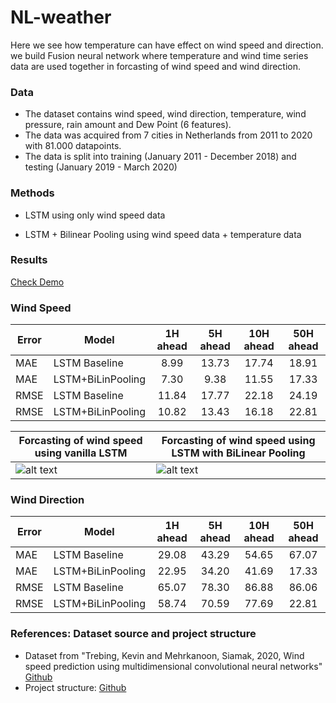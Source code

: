 # NL-weather

Here we see how temperature can have effect on wind speed and direction. we build Fusion neural network where temperature and wind time series data are used together in forcasting of wind speed and wind direction. 

### Data

- The dataset contains wind speed, wind direction, temperature, wind pressure, rain amount and Dew Point (6 features). 
- The data was acquired from 7 cities in Netherlands from 2011 to 2020 with 81.000 datapoints. 
- The data is split into training (January 2011 - December 2018) and testing (January 2019 - March 2020)

### Methods

- LSTM using only wind speed data

- LSTM + Bilinear Pooling using wind speed data + temperature data


### Results
[Check Demo](https://github.com/mhmdrdwn/NLweather/blob/main/demo.ipynb)
### Wind Speed


| Error | Model             | 1H ahead | 5H ahead|10H ahead|50H ahead|
|-------| ----------------- |:--------:|:-------:|:-------:|:-------:|
| MAE   | LSTM Baseline     |  8.99    |  13.73  |   17.74 |  18.91  | 
| MAE   | LSTM+BiLinPooling |  7.30    |  9.38   |   11.55 |  17.33  | 
| RMSE  | LSTM Baseline     | 11.84    |  17.77  |  22.18  |  24.19  |
| RMSE  | LSTM+BiLinPooling | 10.82    |  13.43  |   16.18 |  22.81  |

| Forcasting of wind speed using vanilla LSTM  | Forcasting of wind speed using LSTM with BiLinear Pooling |
|----------------------------------------------| --------------------------------------------------------- |
| ![alt text](https://github.com/mhmdrdwn/NLweather/blob/main/plots/lstm_speed.png) | ![alt text](https://github.com/mhmdrdwn/NLweather/blob/main/plots/lstm_bi_speed.png)     |

### Wind Direction

| Error | Model             | 1H ahead | 5H ahead|10H ahead|50H ahead|
|-------| ----------------- |:--------:|:-------:|:-------:|:-------:|
| MAE   | LSTM Baseline     |  29.08   |  43.29  |   54.65 |  67.07  | 
| MAE   | LSTM+BiLinPooling |  22.95   |  34.20  |   41.69 |  17.33  | 
| RMSE  | LSTM Baseline     |  65.07   |  78.30  |   86.88 |  86.06  |
| RMSE  | LSTM+BiLinPooling |  58.74   |  70.59  |   77.69 |  22.81  |


### References: Dataset source and project structure
- Dataset from "Trebing, Kevin and Mehrkanoon, Siamak, 2020, Wind speed prediction using multidimensional convolutional neural networks" [Github](https://github.com/HansBambel/multidim_conv)
- Project structure: [Github](https://github.com/ossez-com/python-project-structure-sample)

